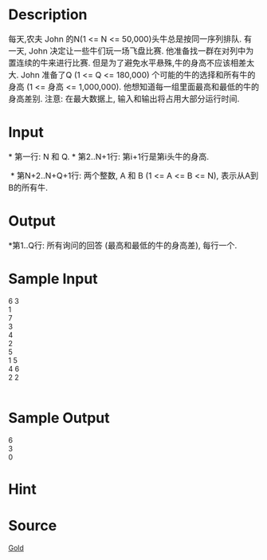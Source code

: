 
# Description

<div class="content"><p><span style="font-size: medium">每天,农夫 John 的N(1 &lt;= N &lt;= 50,000)头牛总是按同一序列排队. 有一天, John 决定让一些牛们玩一场飞盘比赛. 他准备找一群在对列中为置连续的牛来进行比赛. 但是为了避免水平悬殊,牛的身高不应该相差太大. John 准备了Q (1 &lt;= Q &lt;= 180,000) 个可能的牛的选择和所有牛的身高 (1 &lt;= 身高 &lt;= 1,000,000). 他想知道每一组里面最高和最低的牛的身高差别. 注意: 在最大数据上, 输入和输出将占用大部分运行时间. </span></p></div>

# Input

<div class="content"><p><span style="font-size: medium">* 第一行: N 和 Q. * 第2..N+1行: 第i+1行是第i头牛的身高.</span></p>
<p><span style="font-size: medium"> * 第N+2..N+Q+1行: 两个整数, A 和 B (1 &lt;= A &lt;= B &lt;= N), 表示从A到B的所有牛.</span></p></div>

# Output

<div class="content"><p><span style="font-size: medium">*第1..Q行: 所有询问的回答 (最高和最低的牛的身高差), 每行一个. </span></p></div>

# Sample Input

<div class="content"><span class="sampledata">6 3<br/>
1<br/>
7<br/>
3<br/>
4<br/>
2<br/>
5<br/>
1 5<br/>
4 6<br/>
2 2<br/>
<br/>
</span></div>

# Sample Output

<div class="content"><span class="sampledata">6<br/>
3<br/>
0<br/>
</span></div>

# Hint

<div class="content"><p></p></div>

# Source

<div class="content"><p><a href="problemset.php?search=Gold">Gold</a></p></div>

